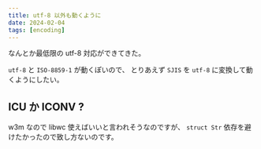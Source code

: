 ```yaml
---
title: utf-8 以外も動くように
date: 2024-02-04
tags: [encoding]
---
```


なんとか最低限の utf-8 対応ができてきた。

`utf-8` と `ISO-8859-1` が動くぽいので、
とりあえず `SJIS` を `utf-8` に変換して動くようにしたい。

<!-- truncate -->

## ICU か ICONV ?

w3m なので libwc 使えばいいと言われそうなのですが、
`struct Str` 依存を避けたかったので致し方ないのです。

